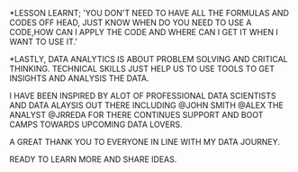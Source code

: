 *LESSON LEARNT; 'YOU DON'T NEED TO HAVE ALL THE FORMULAS AND CODES OFF HEAD, JUST KNOW WHEN DO YOU NEED TO USE A CODE,HOW CAN I APPLY THE CODE AND WHERE CAN I GET IT WHEN I WANT TO USE IT.'

*LASTLY, DATA ANALYTICS IS ABOUT PROBLEM SOLVING AND CRITICAL THINKING. TECHNICAL SKILLS JUST HELP US TO USE TOOLS TO GET INSIGHTS AND ANALYSIS THE DATA.

I HAVE BEEN INSPIRED BY ALOT OF PROFESSIONAL DATA SCIENTISTS AND DATA ALAYSIS OUT THERE INCLUDING @JOHN SMITH @ALEX THE ANALYST @JRREDA FOR THERE CONTINUES SUPPORT AND BOOT CAMPS 
TOWARDS UPCOMING DATA LOVERS.

A GREAT THANK YOU TO EVERYONE IN LINE WITH MY DATA JOURNEY.

READY TO LEARN MORE AND SHARE IDEAS.

